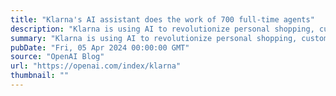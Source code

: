 ```yaml
---
title: "Klarna's AI assistant does the work of 700 full-time agents"
description: "Klarna is using AI to revolutionize personal shopping, customer service, and employee productivity."
summary: "Klarna is using AI to revolutionize personal shopping, customer service, and employee productivity."
pubDate: "Fri, 05 Apr 2024 00:00:00 GMT"
source: "OpenAI Blog"
url: "https://openai.com/index/klarna"
thumbnail: ""
---
```


